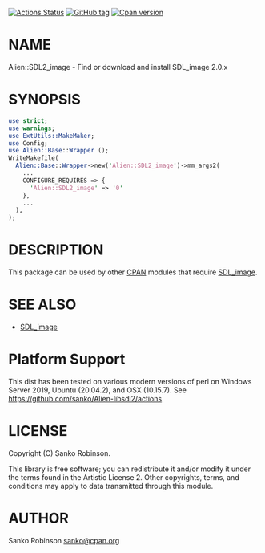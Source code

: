 [![Actions Status](https://github.com/sanko/Alien-SDL2_image/workflows/CI/badge.svg)](https://github.com/sanko/Alien-SDL2_image/actions)
[![GitHub tag](https://img.shields.io/github/tag/sanko/Alien-SDL2_image.svg)]()
[![Cpan version](https://img.shields.io/cpan/v/Alien-SDL2_image.svg)](https://metacpan.org/release/Alien-SDL2_image)

# NAME

Alien::SDL2\_image - Find or download and install SDL\_image 2.0.x

# SYNOPSIS

```perl
use strict;
use warnings;
use ExtUtils::MakeMaker;
use Config;
use Alien::Base::Wrapper ();
WriteMakefile(
  Alien::Base::Wrapper->new('Alien::SDL2_image')->mm_args2(
    ...
    CONFIGURE_REQUIRES => {
      'Alien::SDL2_image' => '0'
    },
    ...
  ),
);
```

# DESCRIPTION

This package can be used by other [CPAN](https://metacpan.org) modules that
require [SDL\_image](https://www.libsdl.org/projects/SDL_image/).

# SEE ALSO

- [SDL\_image](https://www.libsdl.org/projects/SDL_image/)

# Platform Support

This dist has been tested on various modern versions of perl on Windows Server
2019, Ubuntu (20.04.2), and OSX (10.15.7). See
https://github.com/sanko/Alien-libsdl2/actions

# LICENSE

Copyright (C) Sanko Robinson.

This library is free software; you can redistribute it and/or modify it under
the terms found in the Artistic License 2. Other copyrights, terms, and
conditions may apply to data transmitted through this module.

# AUTHOR

Sanko Robinson <sanko@cpan.org>
